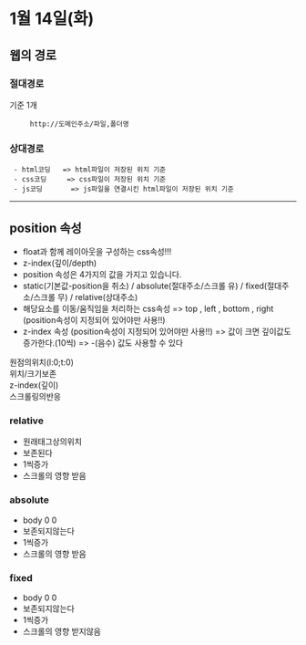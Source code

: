 # 1월 14일(화)


## 웹의 경로

### 절대경로
기준 1개 
~~~
     http://도메인주소/파일,폴더명
~~~

### 상대경로
     - html코딩   => html파일이 저장된 위치 기준
     - css코딩     => css파일이 저장된 위치 기준
     - js코딩       => js파일을 연결시킨 html파일이 저장된 위치 기준 


---

## position 속성

- float과 함께 레이아웃을 구성하는 css속성!!!
- z-index(깊이/depth)
- position 속성은 4가지의 값을 가지고 있습니다.
- static(기본값-position을 취소) / absolute(절대주소/스크롤 유) / 
  fixed(절대주소/스크롤 무) / relative(상대주소)
- 해당요소를 이동/움직임을 처리하는 css속성
      => top , left , bottom , right  (position속성이 지정되어 있어야만 사용!!)
- z-index 속성 (position속성이 지정되어 있어야만 사용!!)
      => 값이 크면 깊이값도 증가한다.(10씩)
      => -(음수) 값도 사용할 수 있다

원점의위치(l:0;t:0)        
위치/크기보존    
z-index(깊이)   
스크롤링의반응    

### relative

+ 원래태그상의위치      
+ 보존된다             
+ 1씩증가            
+ 스크롤의 영향 받음

### absolute

+ body 0 0                
+ 보존되지않는다     
+ 1씩증가           
+ 스크롤의 영향 받음

### fixed

+ body 0 0               
+ 보존되지않는다     
+ 1씩증가           
+ 스크롤의 영향 받지않음












